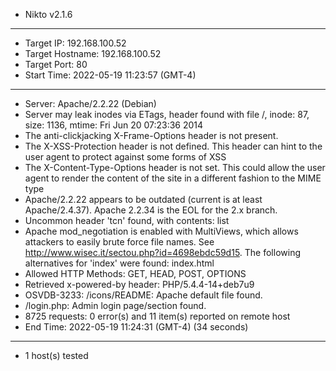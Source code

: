 - Nikto v2.1.6
---------------------------------------------------------------------------
+ Target IP:          192.168.100.52
+ Target Hostname:    192.168.100.52
+ Target Port:        80
+ Start Time:         2022-05-19 11:23:57 (GMT-4)
---------------------------------------------------------------------------
+ Server: Apache/2.2.22 (Debian)
+ Server may leak inodes via ETags, header found with file /, inode: 87, size: 1136, mtime: Fri Jun 20 07:23:36 2014
+ The anti-clickjacking X-Frame-Options header is not present.
+ The X-XSS-Protection header is not defined. This header can hint to the user agent to protect against some forms of XSS
+ The X-Content-Type-Options header is not set. This could allow the user agent to render the content of the site in a different fashion to the MIME type
+ Apache/2.2.22 appears to be outdated (current is at least Apache/2.4.37). Apache 2.2.34 is the EOL for the 2.x branch.
+ Uncommon header 'tcn' found, with contents: list
+ Apache mod_negotiation is enabled with MultiViews, which allows attackers to easily brute force file names. See http://www.wisec.it/sectou.php?id=4698ebdc59d15. The following alternatives for 'index' were found: index.html
+ Allowed HTTP Methods: GET, HEAD, POST, OPTIONS 
+ Retrieved x-powered-by header: PHP/5.4.4-14+deb7u9
+ OSVDB-3233: /icons/README: Apache default file found.
+ /login.php: Admin login page/section found.
+ 8725 requests: 0 error(s) and 11 item(s) reported on remote host
+ End Time:           2022-05-19 11:24:31 (GMT-4) (34 seconds)
---------------------------------------------------------------------------
+ 1 host(s) tested
